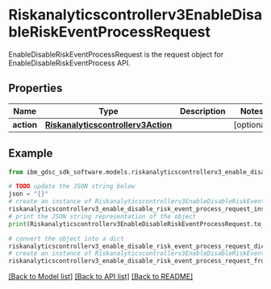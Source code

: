 # Riskanalyticscontrollerv3EnableDisableRiskEventProcessRequest

EnableDisableRiskEventProcessRequest is the request object for EnableDisableRiskEventProcess API.

## Properties

Name | Type | Description | Notes
------------ | ------------- | ------------- | -------------
**action** | [**Riskanalyticscontrollerv3Action**](Riskanalyticscontrollerv3Action.md) |  | [optional] 

## Example

```python
from ibm_gdsc_sdk_software.models.riskanalyticscontrollerv3_enable_disable_risk_event_process_request import Riskanalyticscontrollerv3EnableDisableRiskEventProcessRequest

# TODO update the JSON string below
json = "{}"
# create an instance of Riskanalyticscontrollerv3EnableDisableRiskEventProcessRequest from a JSON string
riskanalyticscontrollerv3_enable_disable_risk_event_process_request_instance = Riskanalyticscontrollerv3EnableDisableRiskEventProcessRequest.from_json(json)
# print the JSON string representation of the object
print(Riskanalyticscontrollerv3EnableDisableRiskEventProcessRequest.to_json())

# convert the object into a dict
riskanalyticscontrollerv3_enable_disable_risk_event_process_request_dict = riskanalyticscontrollerv3_enable_disable_risk_event_process_request_instance.to_dict()
# create an instance of Riskanalyticscontrollerv3EnableDisableRiskEventProcessRequest from a dict
riskanalyticscontrollerv3_enable_disable_risk_event_process_request_from_dict = Riskanalyticscontrollerv3EnableDisableRiskEventProcessRequest.from_dict(riskanalyticscontrollerv3_enable_disable_risk_event_process_request_dict)
```
[[Back to Model list]](../README.md#documentation-for-models) [[Back to API list]](../README.md#documentation-for-api-endpoints) [[Back to README]](../README.md)


